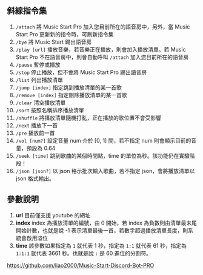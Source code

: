 ## 斜線指令集

1. `/attach` 將 Music Start Pro 加入您目前所在的語音房中，另外，當 Music Start Pro 更新新的指令時，可刷新指令集
2. `/bye` 將 Music Start 踢出語音房
3. `/play [url]` 播放音樂，若音樂正在播放，則會加入播放清單。若 Music Start Pro 不在語音房中，則會自動呼叫 `/attach` 加入您目前所在的語音房
4. `/pause` 暫停或播放
5. `/stop` 停止播放，但不會將 Music Start Pro 踢出語音房
6. `/list` 列出播放清單
7. `/jump [index]` 指定跳到播放清單的某一首歌
8. `/remove [index]` 指定刪除播放清單的某一首歌
9. `/clear` 清空播放清單
10. `/sort` 按照名稱排序播放清單
10. `/shuffle` 將播放清單隨機打亂，正在播放的歌位置不會受影響
11. `/next` 播放下一首
12. `/pre` 播放前一首
13. `/vol [num?]` 設定音量 num 介於 [0, 1] 間，若不指定 num 則會顯示目前的音量，預設為 0.64
14. `/seek [time]` 跳到歌曲的某個時間點，time 的單位為秒。該功能仍在實驗階段！
15. `/json [json?]` 以 json 格示批次輸入歌曲，若不指定 json，會將播放清單以 json 格式輸出。

## 參數說明

1. **url** 目前僅支援 youtube 的網址
2. **index** index 為播放清單的編號，由 0 開始，若 index 為負數則由清單最末尾開始計數，也就是說 -1 表示清單最後一首，若數字超過播放清單長度，則系統會啟用溢位
3. **time** 該參數如果指定為 `1` 就代表 1 秒，指定為 `1:1` 就代表 61 秒，指定為 `1:1:1` 就代表 3661 秒。也就是說 `:` 是 60 進位的分割符。

https://github.com/liao2000/Music-Start-Discord-Bot-PRO